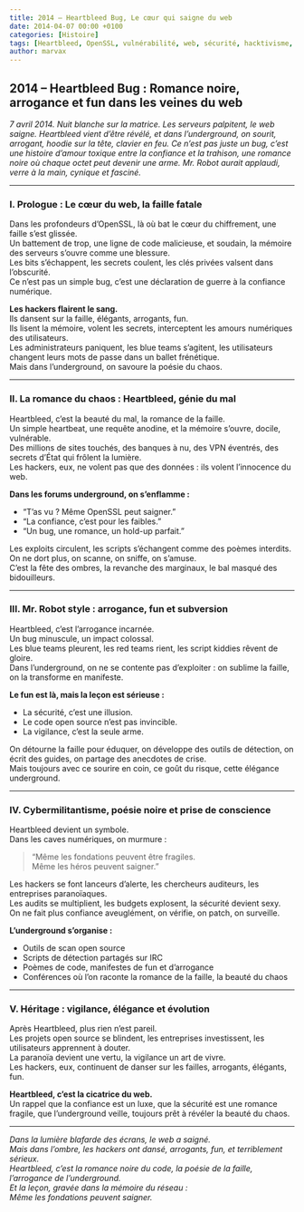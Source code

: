 ```yaml
---
title: 2014 – Heartbleed Bug, Le cœur qui saigne du web
date: 2014-04-07 00:00 +0100
categories: [Histoire]
tags: [Heartbleed, OpenSSL, vulnérabilité, web, sécurité, hacktivisme, underground]
author: marvax
---
```


## 2014 – Heartbleed Bug : Romance noire, arrogance et fun dans les veines du web

*7 avril 2014. Nuit blanche sur la matrice. Les serveurs palpitent, le web saigne. Heartbleed vient d’être révélé, et dans l’underground, on sourit, arrogant, hoodie sur la tête, clavier en feu. Ce n’est pas juste un bug, c’est une histoire d’amour toxique entre la confiance et la trahison, une romance noire où chaque octet peut devenir une arme. Mr. Robot aurait applaudi, verre à la main, cynique et fasciné.*

---

### I. Prologue : Le cœur du web, la faille fatale

Dans les profondeurs d’OpenSSL, là où bat le cœur du chiffrement, une faille s’est glissée.  
Un battement de trop, une ligne de code malicieuse, et soudain, la mémoire des serveurs s’ouvre comme une blessure.  
Les bits s’échappent, les secrets coulent, les clés privées valsent dans l’obscurité.  
Ce n’est pas un simple bug, c’est une déclaration de guerre à la confiance numérique.

**Les hackers flairent le sang.**  
Ils dansent sur la faille, élégants, arrogants, fun.  
Ils lisent la mémoire, volent les secrets, interceptent les amours numériques des utilisateurs.  
Les administrateurs paniquent, les blue teams s’agitent, les utilisateurs changent leurs mots de passe dans un ballet frénétique.  
Mais dans l’underground, on savoure la poésie du chaos.

---

### II. La romance du chaos : Heartbleed, génie du mal

Heartbleed, c’est la beauté du mal, la romance de la faille.  
Un simple heartbeat, une requête anodine, et la mémoire s’ouvre, docile, vulnérable.  
Des millions de sites touchés, des banques à nu, des VPN éventrés, des secrets d’État qui frôlent la lumière.  
Les hackers, eux, ne volent pas que des données : ils volent l’innocence du web.

**Dans les forums underground, on s’enflamme :**  
- “T’as vu ? Même OpenSSL peut saigner.”  
- “La confiance, c’est pour les faibles.”  
- “Un bug, une romance, un hold-up parfait.”

Les exploits circulent, les scripts s’échangent comme des poèmes interdits.  
On ne dort plus, on scanne, on sniffe, on s’amuse.  
C’est la fête des ombres, la revanche des marginaux, le bal masqué des bidouilleurs.

---

### III. Mr. Robot style : arrogance, fun et subversion

Heartbleed, c’est l’arrogance incarnée.  
Un bug minuscule, un impact colossal.  
Les blue teams pleurent, les red teams rient, les script kiddies rêvent de gloire.  
Dans l’underground, on ne se contente pas d’exploiter : on sublime la faille, on la transforme en manifeste.

**Le fun est là, mais la leçon est sérieuse :**  
- La sécurité, c’est une illusion.  
- Le code open source n’est pas invincible.  
- La vigilance, c’est la seule arme.

On détourne la faille pour éduquer, on développe des outils de détection, on écrit des guides, on partage des anecdotes de crise.  
Mais toujours avec ce sourire en coin, ce goût du risque, cette élégance underground.

---

### IV. Cybermilitantisme, poésie noire et prise de conscience

Heartbleed devient un symbole.  
Dans les caves numériques, on murmure :  
> “Même les fondations peuvent être fragiles.  
> Même les héros peuvent saigner.”

Les hackers se font lanceurs d’alerte, les chercheurs auditeurs, les entreprises paranoïaques.  
Les audits se multiplient, les budgets explosent, la sécurité devient sexy.  
On ne fait plus confiance aveuglément, on vérifie, on patch, on surveille.

**L’underground s’organise :**  
- Outils de scan open source  
- Scripts de détection partagés sur IRC  
- Poèmes de code, manifestes de fun et d’arrogance  
- Conférences où l’on raconte la romance de la faille, la beauté du chaos

---

### V. Héritage : vigilance, élégance et évolution

Après Heartbleed, plus rien n’est pareil.  
Les projets open source se blindent, les entreprises investissent, les utilisateurs apprennent à douter.  
La paranoïa devient une vertu, la vigilance un art de vivre.  
Les hackers, eux, continuent de danser sur les failles, arrogants, élégants, fun.

**Heartbleed, c’est la cicatrice du web.**  
Un rappel que la confiance est un luxe, que la sécurité est une romance fragile, que l’underground veille, toujours prêt à révéler la beauté du chaos.

---

*Dans la lumière blafarde des écrans, le web a saigné.  
Mais dans l’ombre, les hackers ont dansé, arrogants, fun, et terriblement sérieux.  
Heartbleed, c’est la romance noire du code, la poésie de la faille, l’arrogance de l’underground.  
Et la leçon, gravée dans la mémoire du réseau :  
Même les fondations peuvent saigner.*